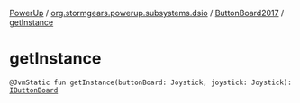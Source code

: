 [PowerUp](../../index.md) / [org.stormgears.powerup.subsystems.dsio](../index.md) / [ButtonBoard2017](index.md) / [getInstance](./get-instance.md)

# getInstance

`@JvmStatic fun getInstance(buttonBoard: Joystick, joystick: Joystick): `[`IButtonBoard`](../-i-button-board/index.md)